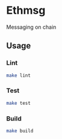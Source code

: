 # Ethmsg

Messaging on chain

## Usage

### Lint
```bash
make lint
```

### Test
```bash
make test
```

### Build
```bash
make build
```